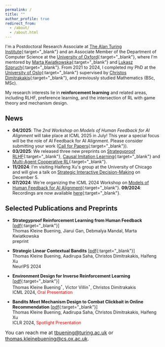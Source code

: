```yaml
---
permalink: /
title: ""
author_profile: true
redirect_from: 
  - /about/
  - /about.html
---
```

I'm a Postdoctoral Research Associate at [The Alan Turing Institute](https://www.turing.ac.uk/){:target="_blank"} 
and an Associate Member of the Department of Computer Science at the [University of Oxford](https://www.cs.ox.ac.uk/){:target="_blank"}, where I'm mentored by [Marta Kwiatkowska](https://www.trinity.ox.ac.uk/people/marta-kwiatkowska){:target="_blank"} and 
[Lukasz Szpruch](https://scholar.google.com/citations?hl=en&user=ljeA6CMAAAAJ&view_op=list_works&sortby=pubdate){:target="_blank"}. 
From 2021 to 2024, I completed my PhD at the [University of Oslo](https://www.mn.uio.no/ifi/english/){:target="_blank"} supervised by [Christos Dimitrakakis](https://sites.google.com/site/christosdimitrakakis){:target="_blank"}, and previously studied Mathematics (BSc, MSc).      


My research interests lie in **reinforcement learning** and related areas, including RLHF, preference learning, and the intersection of RL with game theory and mechanism design.


## News 

- **04/2025**: The *2nd Workshop on Models of Human Feedback for AI Alignment* will take place at ICML 2025 in July! This year a special focus will be the role of AI Feedback for AI Alignment. Please consider submitting your work ([Call for Papers](https://sites.google.com/view/mhf-icml2025/call-for-papers?authuser=0){:target="_blank"}).  
- **03/2025**: We released three new preprints on [Strategyproof RLHF](https://arxiv.org/pdf/2503.09561){:target="_blank"}, [Causal Imitation Learning](https://arxiv.org/pdf/2502.07656){:target="_blank"} and [Multi-Agent Cooperative RL](https://arxiv.org/pdf/2502.02377){:target="_blank"}.  
- **11/2024**: I'm visiting Haifeng Xu's group at the University of Chicago and will give a talk on [Strategic Interactive Decision-Making](https://cs.uchicago.edu/events/event/thomas-kleine-buening-oxford-strategic-interactive-decision-making/) on December 5.  
- **07/2024**: We're organizing the ICML 2024 Workshop on [Models of Human Feedback for AI Alignment](https://sites.google.com/view/mhf-icml2024){:target="_blank"}. **09/2024**: Recordings are now available [here](https://icml.cc/virtual/2024/workshop/29943){:target="_blank"}.


## Selected Publications and Preprints  

* **Strategyproof Reinforcement Learning from Human Feedback** [[pdf](https://arxiv.org/pdf/2503.09561){:target="_blank"}] <br />
Thomas Kleine Buening, Jiarui Gan, Debmalya Mandal, Marta Kwiatkowska <br />
preprint 


* **Strategic Linear Contextual Bandits** [[pdf](https://arxiv.org/pdf/2406.00551){:target="_blank"}] <br />
Thomas Kleine Buening, Aadirupa Saha, Christos Dimitrakakis, Haifeng Xu <br />
NeurIPS 2024


* **Environment Design for Inverse Reinforcement Learning** [[pdf](https://arxiv.org/pdf/2210.14972v3){:target="_blank"}] <br /> 
Thomas Kleine Buening$^\star$, Victor Villin$^\star$, Christos Dimitrakakis <br /> 
ICML 2024, <span style="color:red">Oral Presentation</span>


* **Bandits Meet Mechanism Design to Combat Clickbait in Online Recommendation** [[pdf](https://arxiv.org/pdf/2311.15647.pdf){:target="_blank"}] <br />
Thomas Kleine Buening, Aadirupa Saha, Christos Dimitrakakis, Haifeng Xu <br />
ICLR 2024, <span style="color:red">Spotlight Presentation</span>



<span style="font-size:16px;">You can reach me at tbuening@turing.ac.uk or thomas.kleinebuening@cs.ox.ac.uk.</span>

